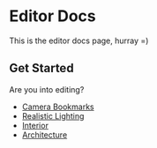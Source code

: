 # Editor Docs

This is the editor docs page, hurray =)

## Get Started

Are you into editing?
* [Camera Bookmarks](camera-bookmarks.md)
* [Realistic Lighting](realistic-lighting.md)
* [Interior](interior.md)
* [Architecture](architecture.md)